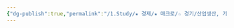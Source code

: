 ```yaml
---
{"dg-publish":true,"permalink":"/1.Study/★ 경제/★ 매크로/☆ 경기/산업생산, 기업재고, 내구재 수주/기업재고/","created":"2024-11-20T21:02:27.020+09:00","updated":"2025-06-03T20:07:19.670+09:00"}
---
```


